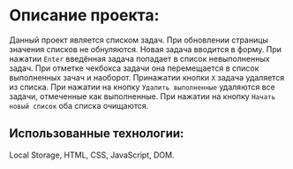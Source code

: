 # Описание проекта:

Данный проект является списком задач. При обновлении страницы значения списков не обнуляются. Новая задача вводится в форму. При нажатии `Enter` введённая задача попадает в список невыполненных задач. При отметке чекбокса задачи она перемещается в список выполненных зачач и наоборот. Принажатии кнопки `Х` задача удаляется из списка. При нажатии на кнопку `Удалить выполненные` удаляются все задачи, отмеченные как выполненные. При нажатии на кнопку `Начать новый список` оба списка очищаются.


## Использованные технологии:

Local Storage, HTML, CSS, JavaScript, DOM.
